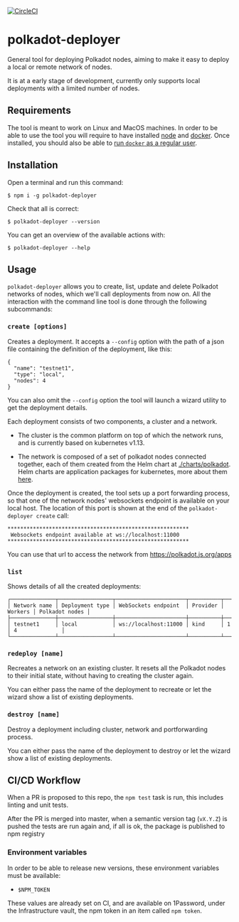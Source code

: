 [![CircleCI](https://circleci.com/gh/w3f/polkadot-deployer.svg?style=svg)](https://circleci.com/gh/w3f/polkadot-deployer)

# polkadot-deployer

General tool for deploying Polkadot nodes, aiming to make it easy to deploy a
local or remote network of nodes.

It is at a early stage of development, currently only supports local deployments
with a limited number of nodes.

## Requirements

The tool is meant to work on Linux and MacOS machines. In order to be able to
use the tool you will require to have installed [node](https://nodejs.org/en/download/)
and [docker](https://docs.docker.com/install/). Once installed, you should also be able to
[run `docker` as a regular user](https://docs.docker.com/install/linux/linux-postinstall/#manage-docker-as-a-non-root-user).

## Installation

Open a terminal and run this command:

```
$ npm i -g polkadot-deployer
```
Check that all is correct:
```
$ polkadot-deployer --version
```
You can get an overview of the available actions with:
```
$ polkadot-deployer --help
```

## Usage

`polkadot-deployer` allows you to create, list, update and delete Polkadot
networks of nodes, which we'll call deployments from now on. All the interaction
with the command line tool is done through the following subcommands:

### `create [options]`

Creates a deployment. It accepts a `--config` option with the path of a json
file containing the definition of the deployment, like this:

```
{
  "name": "testnet1",
  "type": "local",
  "nodes": 4
}
```

You can also omit the `--config` option the tool will launch a wizard utility to
get the deployment details.

Each deployment consists of two components, a cluster and a network.

* The cluster is the common platform on top of which the network runs, and
is currently based on kubernetes v1.13.

* The network is composed of a set of polkadot nodes connected together, each of
them created from the Helm chart at [./charts/polkadot](). Helm charts are
application packages for kubernetes, more about them [here](https://helm.sh/).

Once the deployment is created, the tool sets up a port forwarding process, so
that one of the network nodes' websockets endpoint is available on your local
host. The location of this port is shown at the end of the `polkadot-deployer
create` call:

```
*********************************************************
 Websockets endpoint available at ws://localhost:11000
*********************************************************
```
You can use that url to access the network from https://polkadot.js.org/apps

### `list`

Shows details of all the created deployments:

```
┌──────────────┬─────────────────┬──────────────────────┬──────────┬─────────┬────────────────┐
│ Network name │ Deployment type │ WebSockets endpoint  │ Provider │ Workers │ Polkadot nodes │
├──────────────┼─────────────────┼──────────────────────┼──────────┼─────────┼────────────────┤
│ testnet1     │ local           │ ws://localhost:11000 │ kind     │ 1       │ 4              │
└──────────────┴─────────────────┴──────────────────────┴──────────┴─────────┴────────────────┘
```

### `redeploy [name]`

Recreates a network on an existing cluster. It resets all the Polkadot nodes to
their initial state, without having to creating the cluster again.

You can either pass the name of the deployment to recreate or let the wizard
show a list of existing deployments.

### `destroy [name]`

Destroy a deployment including cluster, network and portforwarding process.

You can either pass the name of the deployment to destroy or let the wizard
show a list of existing deployments.

## CI/CD Workflow

When a PR is proposed to this repo, the `npm test` task is run, this includes
linting and unit tests.

After the PR is merged into master, when a semantic version tag (`vX.Y.Z`) is
pushed the tests are run again and, if all is ok, the package is published to
npm registry

### Environment variables

In order to be able to release new versions, these environment variables must be
available:

* `$NPM_TOKEN`

These values are already set on CI, and are available on 1Password, under the
Infrastructure vault, the npm token in an item called `npm token`.

